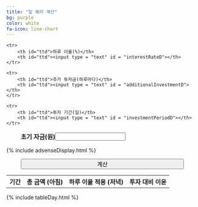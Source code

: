 ```yaml
---
title: "일 복리 계산"
bg: purple
color: white
fa-icon: line-chart
---
```

<style>
#in{
	margin-left:auto;
	margin-right:auto;
	width:85%;
	border-collapse:separate;
	border-spacing:0;
}

#ttd{
	font-weight: bold;
	text-align: left;
	padding:0;
	border:0;
}

#btnd{
{% assign purple = site.colors.purple %}
{% assign white = site.colors.white %}
        background-color:{{purple}};
        color:{{white}};
        border-color:{{white}};
        width:85%;
	font-size:15px;
}

#btnd:hover{
{% assign purple = site.colors.purple %}
{% assign white = site.colors.white %}
	background-color:{{white}};
	color:{{purple}};
	border-color:{{purple}};
	width:85%;
	font-size:15px;
}

</style>

<body>

<table id = "in">
	<tr>
		<th id="ttd">초기 자금(원)</th>
		<th id="ttd"><input type = "text" id = "initialFundsD"></th>
	</tr>

	<tr>
		<th id="ttd">하루 이율(%)</th>
		<th id="ttd"><input type = "text" id = "interestRateD"></th>
	</tr>

	<tr>
		<th id="ttd">추가 투자금(하루마다)</th>
		<th id="ttd"><input type = "text" id = "additionalInvestmentD"></th>
	</tr>

	<tr>
		<th id="ttd">투자 기간(일)</th>
		<th id="ttd"><input type = "text" id = "investmentPeriodD"></th>
	</tr>


</table>

{% include adsenseDisplay.html %}

<center><button id="btnd" onclick="cal()">계산</button></center>

<table id = "resultTableD">
	<tr>
		<th>기간</th>
		<th>총 금액 (아침)</th>
		<th>하루 이율 적용 (저녁)</th>
		<th>투자 대비 이윤</th>
	</tr>
</table>

{% include tableDay.html %}

</body>
